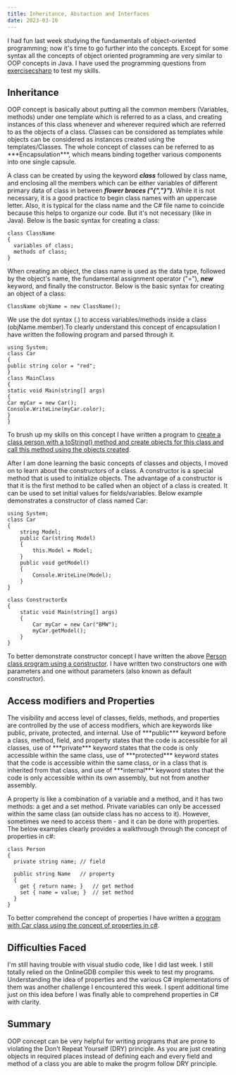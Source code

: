 ```yaml
---
title: Inheritance, Abstaction and Interfaces
date: 2023-03-10
---
```


I had fun last week studying the fundamentals of object-oriented programming; now it's time to go further into the concepts. Except for some syntax all the concepts of object oriented programming are very similar to OOP concepts in Java. I have used the programming questions from <a href="https://www.exercisescsharp.com/oop/">exercisecsharp</a> to test my skills.

<h2>Inheritance</h2>
OOP concept is basically about putting all the common members (Variables, methods) under one template which is referred to as a class, and creating instances of this class whenever and wherever required which are referred to as the objects of a class. Classes can be considered as templates while objects can be considered as instances created using the templates/Classes. The whole concept of classes can be referred to as ***Encapsulation***, which means binding together various components into one single capsule.

A class can be created by using the keyword ***class*** followed by class name, and enclosing all the members which can be either variables of different primary data of class in between ***flower braces ("{","}")***. While it is not necessary, it is a good practice to begin class names with an uppercase letter. Also, it is typical for the class name and the C# file name to coincide because this helps to organize our code. But it's not necessary (like in Java). Below is the basic syntax for creating a class:

```
class ClassName
{
  variables of class;
  methods of class;
}
```

When creating an object, the class name is used as the data type, followed by the object's name, the fundamental assignment operator ("="), ***new*** keyword, and finally the constructor. Below is the basic syntax for creating an object of a class:

```
ClassName objName = new ClassName();
```

We use the dot syntax (.) to access variables/methods inside a class (objName.member).To clearly understand this concept of encapsulation I have written the following program and parsed through it.

```
using System;
class Car
{
public string color = "red";
}
class MainClass
{
static void Main(string[] args)
{
Car myCar = new Car();
Console.WriteLine(myCar.color);
}
}
```

To brush up my skills on this concept I have written a program to <a href="https://github.com/sreenivas98/Learning_Journey/blob/main/CodePractice/OOP/ClassExample.cs">create a class person with a toString() method and create objects for this class and call this method using the objects created</a>.
 
After I am done learning the basic concepts of classes and objects, I moved on to learn about the constructors of a class. A constructor is a special method that is used to initialize objects. The advantage of a constructor is that it is the first method to be called when an object of a class is created. It can be used to set initial values for fields/variables. Below example demonstrates a constructor of class named Car:

```
using System;
class Car
{
    string Model;
    public Car(string Model)
    {
        this.Model = Model;
    }
    public void getModel()
    {
        Console.WriteLine(Model);
    }
}

class ConstructorEx
{
    static void Main(string[] args)
    {
        Car myCar = new Car("BMW");
        myCar.getModel();
    }
}
```

To better demonstrate constructor concept I have written the above <a href="https://github.com/sreenivas98/Learning_Journey/blob/main/CodePractice/OOP/ConstructorEx.cs">Person class program using a constructor</a>. I have written two constructors one with parameters and one without parameters (also known as default constructor).

<h2>Access modifiers and Properties</h2>
The visibility and access level of classes, fields, methods, and properties are controlled by the use of access modifiers, which are keywords like public, private, protected, and internal. Use of ***public*** keyword before a class, method, field, and property states that the code is accessible for all classes, use of ***private*** keyword states that the code is only accessible within the same class, use of ***protected*** keyword states that the code is accessible within the same class, or in a class that is inherited from that class, and use of ***internal*** keyword states that the code is only accessible within its own assembly, but not from another assembly.

A property is like a combination of a variable and a method, and it has two methods: a get and a set method. Private variables can only be accessed within the same class (an outside class has no access to it). However, sometimes we need to access them - and it can be done with properties. The below examples clearly provides a walkthrough through the concept of properties in c#:

```
class Person
{
  private string name; // field

  public string Name   // property
  {
    get { return name; }   // get method
    set { name = value; }  // set method
  }
}
```

To better comprehend the concept of properties I have written a <a href="https://github.com/sreenivas98/Learning_Journey/blob/main/CodePractice/OOP/PropertyEx.cs">program with Car class using the concept of properties in c#</a>.

<h2>Difficulties Faced</h2>
I'm still having trouble with visual studio code, like I did last week. I still totally relied on the OnlineGDB compiler this week to test my programs. Understanding the idea of properties and the various C# implementations of them was another challenge I encountered this week. I spent additional time just on this idea before I was finally able to comprehend properties in C# with clarity.

<h2>Summary</h2>
OOP concept can be very helpful for writing programs that are prone to violating the Don't Repeat Yourself (DRY) principle. As you are just creating objects in required places instead of defining each and every field and method of a class you are able to make the progrm follow DRY principle.



